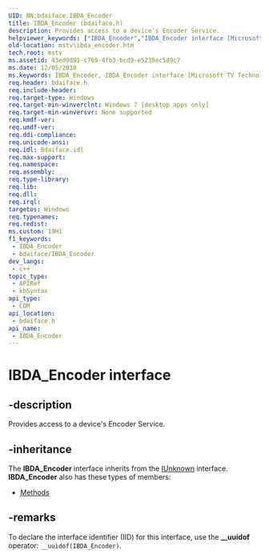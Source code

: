 ```yaml
---
UID: NN:bdaiface.IBDA_Encoder
title: IBDA_Encoder (bdaiface.h)
description: Provides access to a device's Encoder Service.
helpviewer_keywords: ["IBDA_Encoder","IBDA_Encoder interface [Microsoft TV Technologies]","IBDA_Encoder interface [Microsoft TV Technologies]","described","bdaiface/IBDA_Encoder","mstv.ibda_encoder"]
old-location: mstv\ibda_encoder.htm
tech.root: mstv
ms.assetid: 43ed9d91-c769-4fb3-bcd9-e5239ec5d9c7
ms.date: 12/05/2018
ms.keywords: IBDA_Encoder, IBDA_Encoder interface [Microsoft TV Technologies], IBDA_Encoder interface [Microsoft TV Technologies],described, bdaiface/IBDA_Encoder, mstv.ibda_encoder
req.header: bdaiface.h
req.include-header: 
req.target-type: Windows
req.target-min-winverclnt: Windows 7 [desktop apps only]
req.target-min-winversvr: None supported
req.kmdf-ver: 
req.umdf-ver: 
req.ddi-compliance: 
req.unicode-ansi: 
req.idl: Bdaiface.idl
req.max-support: 
req.namespace: 
req.assembly: 
req.type-library: 
req.lib: 
req.dll: 
req.irql: 
targetos: Windows
req.typenames: 
req.redist: 
ms.custom: 19H1
f1_keywords:
 - IBDA_Encoder
 - bdaiface/IBDA_Encoder
dev_langs:
 - c++
topic_type:
 - APIRef
 - kbSyntax
api_type:
 - COM
api_location:
 - bdaiface.h
api_name:
 - IBDA_Encoder
---
```


# IBDA_Encoder interface


## -description

Provides access to a device's Encoder Service.

## -inheritance

The <b>IBDA_Encoder</b> interface inherits from the <a href="/windows/desktop/api/unknwn/nn-unknwn-iunknown">IUnknown</a> interface. <b>IBDA_Encoder</b> also has these types of members:
<ul>
<li><a href="https://docs.microsoft.com/">Methods</a></li>
</ul>

## -remarks

To declare the interface identifier (IID) for this interface, use the <b>__uuidof</b> operator: <code>__uuidof(IBDA_Encoder)</code>.

